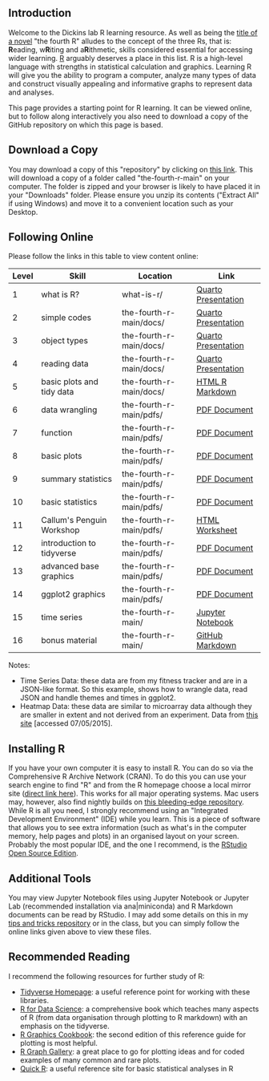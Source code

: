 ## Introduction
Welcome to the Dickins lab R learning resource. As well as being the [title of a novel](https://en.wikipedia.org/wiki/The_Fourth_%22R%22) "the fourth R" alludes to the concept of the three Rs, that is: **R**eading, w**R**iting and a**R**ithmetic, skills considered essential for accessing wider learning. [R](https://www.r-project.org) arguably deserves a place in this list. R is a high-level language with strengths in statistical calculation and graphics. Learning R will give you the ability to program a computer, analyze many types of data and construct visually appealing and informative graphs to represent data and analyses.

This page provides a starting point for R learning. It can be viewed online, but to follow along interactively you also need to download a copy of the GitHub repository on which this page is based.

## Download a Copy
You may download a copy of this "repository" by clicking on [this link](https://github.com/tethig/the-fourth-r/archive/refs/heads/main.zip). This will download a copy of a folder called "the-fourth-r-main" on your computer. The folder is zipped and your browser is likely to have placed it in your "Downloads" folder. Please ensure you unzip its contents ("Extract All" if using Windows) and move it to a convenient location such as your Desktop.

## Following Online
Please follow the links in this table to view content online:

| Level  | Skill                     | Location                | Link                                                                                   |
|--------|---------------------------|-------------------------|----------------------------------------------------------------------------------------|
| 1      | what is R?                | what-is-r/              | [Quarto Presentation](https://bendickins.net/what-is-r/)                               |
| 2      | simple codes              | the-fourth-r-main/docs/ | [Quarto Presentation](simple-codes.html)                                               |
| 3      | object types              | the-fourth-r-main/docs/ | [Quarto Presentation](object-types.html)                                               |
| 4      | reading data              | the-fourth-r-main/docs/ | [Quarto Presentation](reading-data.html)                                               |
| 5      | basic plots and tidy data | the-fourth-r-main/docs/ | [HTML R Markdown](scatter-plots.html)                                                               |
| 6      | data wrangling            | the-fourth-r-main/pdfs/ | [PDF Document](https://github.com/tethig/the-fourth-r/raw/main/pdfs/4-data-wrangling.pdf)           |
| 7      | function                  | the-fourth-r-main/pdfs/ | [PDF Document](https://github.com/tethig/the-fourth-r/raw/main/pdfs/5-functions.pdf)                |
| 8      | basic plots               | the-fourth-r-main/pdfs/ | [PDF Document](https://github.com/tethig/the-fourth-r/raw/main/pdfs/6-basic-plots.pdf)              |
| 9      | summary statistics        | the-fourth-r-main/pdfs/ | [PDF Document](https://github.com/tethig/the-fourth-r/raw/main/pdfs/7-summary-statistics.pdf)       |
| 10     | basic statistics          | the-fourth-r-main/pdfs/ | [PDF Document](https://github.com/tethig/the-fourth-r/raw/main/pdfs/8-basic-statistics.pdf)         |
| 11     | Callum's Penguin Workshop | the-fourth-r-main/pdfs/ | [HTML Worksheet](callum-penguins.html)                                                              |
| 12     | introduction to tidyverse | the-fourth-r-main/pdfs/ | [PDF Document](https://github.com/tethig/the-fourth-r/raw/main/pdfs/9-tidyverse-introduction.pdf)   |
| 13     | advanced base graphics    | the-fourth-r-main/pdfs/ | [PDF Document](https://github.com/tethig/the-fourth-r/raw/main/pdfs/10-advanced-base-graphics.pdf)  |
| 14     | ggplot2 graphics          | the-fourth-r-main/pdfs/ | [PDF Document](https://github.com/tethig/the-fourth-r/raw/main/pdfs/11-ggplot2-graphics.pdf)        |
| 15     | time series               | the-fourth-r-main/      | [Jupyter Notebook](https://github.com/tethig/the-fourth-r/blob/main/time-series.ipynb) |
| 16     | bonus material            | the-fourth-r-main/      | [GitHub Markdown](https://github.com/tethig/the-fourth-r/blob/main/bonus-material.md)  |

Notes:
- Time Series Data: these data are from my fitness tracker and are in a JSON-like format. So this example, shows how to wrangle data, read JSON and handle themes and times in ggplot2.
- Heatmap Data: these data are similar to microarray data although they are smaller in extent and not derived from an experiment. Data from [this site](http://www.sbeams.org/sample_data/) [accessed 07/05/2015].

## Installing R
If you have your own computer it is easy to install R. You can do so via the Comprehensive R Archive Network (CRAN). To do this you can use your search engine to find "R" and from the R homepage choose a local mirror site ([direct link here](https://cran.r-project.org/mirrors.html)). This works for all major operating systems. Mac users may, however, also find nightly builds on [this bleeding-edge repository](https://mac.r-project.org). While R is all you need, I strongly recommend using an "Integrated Development Environment" (IDE) while you learn. This is a piece of software that allows you to see extra information (such as what's in the computer memory, help pages and plots) in an organised layout on your screen. Probably the most popular IDE, and the one I recommend, is the [RStudio Open Source Edition](https://www.rstudio.com/products/rstudio/download/).

## Additional Tools
You may view Jupyter Notebook files using Jupyter Notebook or Jupyter Lab (recommended installation via ana|miniconda) and R Markdown documents can be read by RStudio. I may add some details on this in my [tips and tricks repository](https://github.com/tethig/turbo-spoon) or in the class, but you can simply follow the online links given above to view these files.

## Recommended Reading
I recommend the following resources for further study of R:
- [Tidyverse Homepage](https://www.tidyverse.org): a useful reference point for working with these libraries.
- [R for Data Science](https://r4ds.had.co.nz): a comprehensive book which teaches many aspects of R (from data organisation through plotting to R markdown) with an emphasis on the tidyverse.
- [R Graphics Cookbook](https://r-graphics.org): the second edition of this reference guide for plotting is most helpful.
- [R Graph Gallery](https://www.r-graph-gallery.com): a great place to go for plotting ideas and for coded examples of many common and rare plots.
- [Quick R](https://www.statmethods.net/): a useful reference site for basic statistical analyses in R
